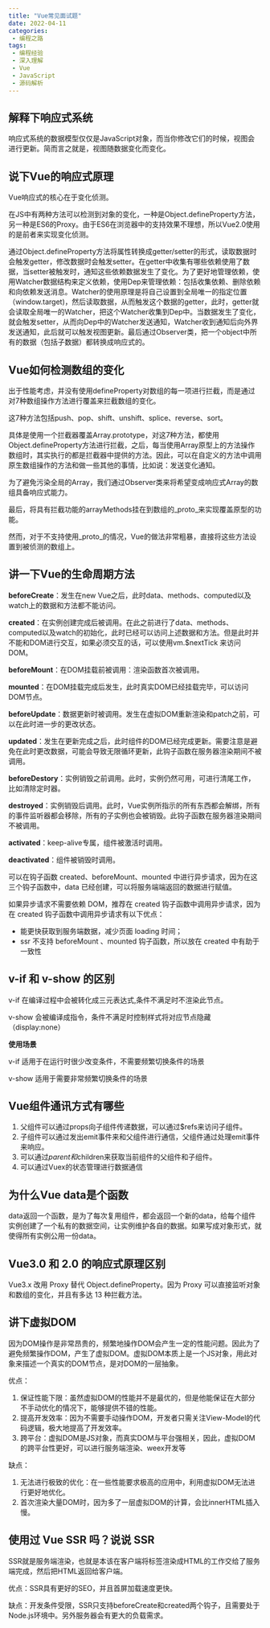 ```yaml
---
title: "Vue常见面试题"
date: 2022-04-11
categories:
 - 编程之路
tags:
 - 编程经验
 - 深入理解
 - Vue
 - JavaScript
 - 源码解析
---
```


## 解释下响应式系统

响应式系统的数据模型仅仅是JavaScript对象，而当你修改它们的时候，视图会进行更新。简而言之就是，视图随数据变化而变化。

## 说下Vue的响应式原理

Vue响应式的核心在于变化侦测。

在JS中有两种方法可以检测到对象的变化，一种是Object.defineProperty方法，另一种是ES6的Proxy。由于ES6在浏览器中的支持效果不理想，所以Vue2.0使用的是前者来实现变化侦测。

通过Object.defineProperty方法将属性转换成getter/setter的形式，读取数据时会触发getter，修改数据时会触发setter。在getter中收集有哪些依赖使用了数据，当setter被触发时，通知这些依赖数据发生了变化。为了更好地管理依赖，使用Watcher数据结构来定义依赖，使用Dep来管理依赖：包括收集依赖、删除依赖和向依赖发送消息。Watcher的使用原理是将自己设置到全局唯一的指定位置（window.target)，然后读取数据，从而触发这个数据的getter，此时，getter就会读取全局唯一的Watcher，把这个Watcher收集到Dep中。当数据发生了变化，就会触发setter，从而向Dep中的Watcher发送通知，Watcher收到通知后向外界发送通知，此后就可以触发视图更新。最后通过Observer类，把一个object中所有的数据（包括子数据）都转换成响应式的。

## Vue如何检测数组的变化

出于性能考虑，并没有使用defineProperty对数组的每一项进行拦截，而是通过对7种数组操作方法进行覆盖来拦截数组的变化。

这7种方法包括push、pop、shift、unshift、splice、reverse、sort。

具体是使用一个拦截器覆盖Array.prototype，对这7种方法，都使用Object.defineProperty方法进行拦截，之后，每当使用Array原型上的方法操作数组时，其实执行的都是拦截器中提供的方法。因此，可以在自定义的方法中调用原生数组操作的方法和做一些其他的事情，比如说：发送变化通知。

为了避免污染全局的Array，我们通过Observer类来将希望变成响应式Array的数组具备响应式能力。

最后，将具有拦截功能的arrayMethods挂在到数组的\_proto\_来实现覆盖原型的功能。

然而，对于不支持使用\_proto\_的情况，Vue的做法非常粗暴，直接将这些方法设置到被侦测的数组上。



## 讲一下Vue的生命周期方法

**beforeCreate**：发生在new Vue之后，此时data、methods、computed以及watch上的数据和方法都不能访问。

**created**：在实例创建完成后被调用。在此之前进行了data、methods、computed以及watch的初始化，此时已经可以访问上述数据和方法。但是此时并不能和DOM进行交互，如果必须交互的话，可以使用vm.$nextTick 来访问DOM。

**beforeMount**：在DOM挂载前被调用：渲染函数首次被调用。

**mounted**：在DOM挂载完成后发生，此时真实DOM已经挂载完毕，可以访问DOM节点。

**beforeUpdate**：数据更新时被调用。发生在虚拟DOM重新渲染和patch之前，可以在此时进一步的更改状态。

**updated**：发生在更新完成之后，此时组件的DOM已经完成更新。需要注意是避免在此时更改数据，可能会导致无限循环更新，此钩子函数在服务器渲染期间不被调用。

**beforeDestory**：实例销毁之前调用。此时，实例仍然可用，可进行清尾工作，比如清除定时器。

**destroyed**：实例销毁后调用。此时，Vue实例所指示的所有东西都会解绑，所有的事件监听器都会移除，所有的子实例也会被销毁。此钩子函数在服务器渲染期间不被调用。

**activated**：keep-alive专属，组件被激活时调用。

**deactivated**：组件被销毁时调用。



可以在钩子函数 created、beforeMount、mounted 中进行异步请求，因为在这三个钩子函数中，data 已经创建，可以将服务端端返回的数据进行赋值。

如果异步请求不需要依赖 DOM，推荐在 created 钩子函数中调用异步请求，因为在 created 钩子函数中调用异步请求有以下优点：

- 能更快获取到服务端数据，减少页面  loading 时间；
- ssr  不支持 beforeMount 、mounted 钩子函数，所以放在 created 中有助于一致性



## v-if 和 v-show 的区别

v-if 在编译过程中会被转化成三元表达式,条件不满足时不渲染此节点。

v-show 会被编译成指令，条件不满足时控制样式将对应节点隐藏 （display:none）

**使用场景**

v-if 适用于在运行时很少改变条件，不需要频繁切换条件的场景

v-show 适用于需要非常频繁切换条件的场景



## Vue组件通讯方式有哪些

1. 父组件可以通过props向子组件传递数据，可以通过$refs来访问子组件。
2. 子组件可以通过发出emit事件来和父组件进行通信，父组件通过处理emit事件来响应。
3. 可以通过$parent和$children来获取当前组件的父组件和子组件。
4. 可以通过Vuex的状态管理进行数据通信



## 为什么Vue data是个函数

data返回一个函数，是为了每次复用组件，都会返回一个新的data，给每个组件实例创建了一个私有的数据空间，让实例维护各自的数据。如果写成对象形式，就使得所有实例公用一份data。



## Vue3.0 和 2.0 的响应式原理区别

Vue3.x 改用 Proxy 替代 Object.defineProperty。因为 Proxy 可以直接监听对象和数组的变化，并且有多达 13 种拦截方法。



## 讲下虚拟DOM

因为DOM操作是非常昂贵的，频繁地操作DOM会产生一定的性能问题。因此为了避免频繁操作DOM，产生了虚拟DOM。虚拟DOM本质上是一个JS对象，用此对象来描述一个真实的DOM节点，是对DOM的一层抽象。

优点：

1. 保证性能下限：虽然虚拟DOM的性能并不是最优的，但是他能保证在大部分不手动优化的情况下，能够提供不错的性能。
2. 提高开发效率：因为不需要手动操作DOM，开发者只需关注View-Model的代码逻辑，极大地提高了开发效率。
3. 跨平台：虚拟DOM是JS对象，而真实DOM与平台强相关，因此，虚拟DOM的跨平台性更好，可以进行服务端渲染、weex开发等

缺点：

1. 无法进行极致的优化：在一些性能要求极高的应用中，利用虚拟DOM无法进行更好地优化。
2. 首次渲染大量DOM时，因为多了一层虚拟DOM的计算，会比innerHTML插入慢。



## 使用过 Vue SSR 吗？说说 SSR

SSR就是服务端渲染，也就是本该在客户端将标签渲染成HTML的工作交给了服务端完成，然后把HTML返回给客户端。

优点：SSR具有更好的SEO，并且首屏加载速度更快。

缺点：开发条件受限，SSR只支持beforeCreate和created两个钩子，且需要处于Node.js环境中。另外服务器会有更大的负载需求。











